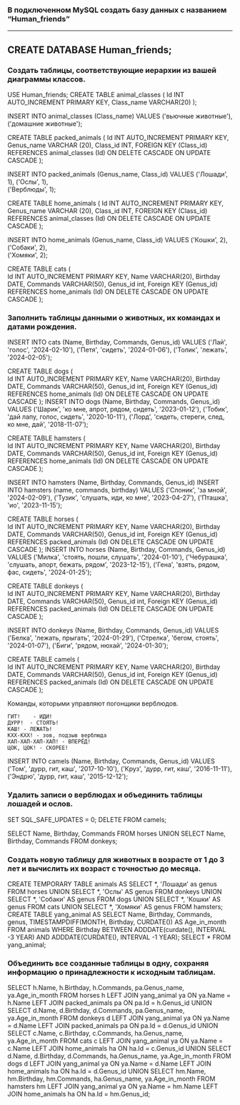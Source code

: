 ### В подключенном MySQL создать базу данных с названием  “Human_friends”

---
CREATE DATABASE Human_friends;
---

### Создать таблицы, соответствующие иерархии из вашей диаграммы классов.

USE Human_friends;
CREATE TABLE animal_classes
(
	Id INT AUTO_INCREMENT PRIMARY KEY, 
	Class_name VARCHAR(20)
);

INSERT INTO animal_classes (Class_name)
VALUES ('вьючные животные'),
('домашние животные');  


CREATE TABLE packed_animals
(
	Id INT AUTO_INCREMENT PRIMARY KEY,
    Genus_name VARCHAR (20),
    Class_id INT,
    FOREIGN KEY (Class_id) REFERENCES animal_classes (Id) ON DELETE CASCADE ON UPDATE CASCADE
);

INSERT INTO packed_animals (Genus_name, Class_id)
VALUES ('Лошади', 1),
('Ослы', 1),  
('Верблюды', 1); 
    
CREATE TABLE home_animals
(
	Id INT AUTO_INCREMENT PRIMARY KEY,
    Genus_name VARCHAR (20),
    Class_id INT,
    FOREIGN KEY (Class_id) REFERENCES animal_classes (Id) ON DELETE CASCADE ON UPDATE CASCADE
);

INSERT INTO home_animals (Genus_name, Class_id)
VALUES ('Кошки', 2),
('Собаки', 2),  
('Хомяки', 2); 

CREATE TABLE cats 
(       
    Id INT AUTO_INCREMENT PRIMARY KEY, 
    Name VARCHAR(20), 
    Birthday DATE,
    Commands VARCHAR(50),
    Genus_id int,
    Foreign KEY (Genus_id) REFERENCES home_animals (Id) ON DELETE CASCADE ON UPDATE CASCADE
);


### Заполнить таблицы данными о животных, их командах и датами рождения.

INSERT INTO cats (Name, Birthday, Commands, Genus_id)
VALUES ('Лай', 'голос', '2024-02-10'),
('Петя', 'сидеть', '2024-01-06'),
('Толик', 'лежать', '2024-02-05');

CREATE TABLE dogs 
(       
    Id INT AUTO_INCREMENT PRIMARY KEY, 
    Name VARCHAR(20), 
    Birthday DATE,
    Commands VARCHAR(50),
    Genus_id int,
    Foreign KEY (Genus_id) REFERENCES home_animals (Id) ON DELETE CASCADE ON UPDATE CASCADE
);
INSERT INTO dogs (Name, Birthday, Commands, Genus_id)
VALUES ('Шарик', 'ко мне, апрот, рядом, сидеть', '2023-01-12'),
('Тобик', 'дай лапу, голос, сидеть', '2020-10-11'),
('Лорд', 'сидеть, стереги, след, ко мне, дай', '2018-11-07');

CREATE TABLE hamsters 
(       
    Id INT AUTO_INCREMENT PRIMARY KEY, 
    Name VARCHAR(20), 
    Birthday DATE,
    Commands VARCHAR(50),
    Genus_id int,
    Foreign KEY (Genus_id) REFERENCES home_animals (Id) ON DELETE CASCADE ON UPDATE CASCADE
);

INSERT INTO hamsters (Name, Birthday, Commands, Genus_id)
INSERT INTO hamsters (name, commands, birthday)
VALUES ('Слоник', 'за мной', '2024-02-09'),
('Тузик', 'слушать, иди, ко мне', '2023-04-27'),
('Пташка', 'ио', '2023-11-15');

CREATE TABLE horses 
(       
    Id INT AUTO_INCREMENT PRIMARY KEY, 
    Name VARCHAR(20), 
    Birthday DATE,
    Commands VARCHAR(50),
    Genus_id int,
    Foreign KEY (Genus_id) REFERENCES packed_animals (Id) ON DELETE CASCADE ON UPDATE CASCADE
);
INSERT INTO horses (Name, Birthday, Commands, Genus_id)
VALUES ('Милка', 'стоять, пошли, слушать', '2024-01-10'),
('Чебурашка', 'слушать, апорт, бежать, рядом', '2023-12-15'),
('Гена', 'взять, рядом, фас, сидеть', '2024-01-25');

CREATE TABLE donkeys 
(       
    Id INT AUTO_INCREMENT PRIMARY KEY, 
    Name VARCHAR(20), 
    Birthday DATE,
    Commands VARCHAR(50),
    Genus_id int,
    Foreign KEY (Genus_id) REFERENCES packed_animals (Id) ON DELETE CASCADE ON UPDATE CASCADE
);

INSERT INTO donkeys (Name, Birthday, Commands, Genus_id)
VALUES ('Белка', 'лежать, прыгать', '2024-01-29'),
('Стрелка', 'бегом, стоять', '2024-01-07'),
('Биги', 'рядом, нюхай', '2024-01-30');

CREATE TABLE camels 
(       
    Id INT AUTO_INCREMENT PRIMARY KEY, 
    Name VARCHAR(20), 
    Birthday DATE,
    Commands VARCHAR(50),
    Genus_id int,
    Foreign KEY (Genus_id) REFERENCES packed_animals (Id) ON DELETE CASCADE ON UPDATE CASCADE
);

Команды, которыми управляют погонщики верблюдов.

    ГИТ!    - ИДИ!
    ДУРР!  - СТОЯТЬ!
    КАШ! - ЛЕЖАТЬ!
    КХХ-КХХ! - зов, подзыв верблюда
    ХАП-ХАП-ХАП-ХАП! - ВПЕРЁД!
    ЦОК, ЦОК! - СКОРЕЕ!

INSERT INTO camels (Name, Birthday, Commands, Genus_id)
VALUES ('Том', 'дурр, гит, каш', '2017-10-10'),
('Круз', 'дурр, гит, каш', '2016-11-11'),
('Эндрю', 'дурр, гит, каш', '2015-12-12');

### Удалить записи о верблюдах и объединить таблицы лошадей и ослов.

SET SQL_SAFE_UPDATES = 0;
DELETE FROM camels;

SELECT Name, Birthday, Commands FROM horses
UNION SELECT  Name, Birthday, Commands FROM donkeys;

### Создать новую таблицу для животных в возрасте от 1 до 3 лет и вычислить их возраст с точностью до месяца.

CREATE TEMPORARY TABLE animals AS 
SELECT *, 'Лошади' as genus FROM horses
UNION SELECT *, 'Ослы' AS genus FROM donkeys
UNION SELECT *, 'Собаки' AS genus FROM dogs
UNION SELECT *, 'Кошки' AS genus FROM cats
UNION SELECT *, 'Хомяки' AS genus FROM hamsters;
CREATE TABLE yang_animal AS
SELECT Name, Birthday, Commands, genus, TIMESTAMPDIFF(MONTH, Birthday, CURDATE()) AS Age_in_month
FROM animals WHERE Birthday BETWEEN ADDDATE(curdate(), INTERVAL -3 YEAR) AND ADDDATE(CURDATE(), INTERVAL -1 YEAR);
SELECT * FROM yang_animal;

### Объединить все созданные таблицы в одну, сохраняя информацию о принадлежности к исходным таблицам.

SELECT h.Name, h.Birthday, h.Commands, pa.Genus_name, ya.Age_in_month 
FROM horses h
LEFT JOIN yang_animal ya ON ya.Name = h.Name
LEFT JOIN packed_animals pa ON pa.Id = h.Genus_id
UNION 
SELECT d.Name, d.Birthday, d.Commands, pa.Genus_name, ya.Age_in_month 
FROM donkeys d 
LEFT JOIN yang_animal ya ON ya.Name = d.Name
LEFT JOIN packed_animals pa ON pa.Id = d.Genus_id
UNION
SELECT c.Name, c.Birthday, c.Commands, ha.Genus_name, ya.Age_in_month 
FROM cats c
LEFT JOIN yang_animal ya ON ya.Name = c.Name
LEFT JOIN home_animals ha ON ha.Id = c.Genus_id
UNION
SELECT d.Name, d.Birthday, d.Commands, ha.Genus_name, ya.Age_in_month 
FROM dogs d
LEFT JOIN yang_animal ya ON ya.Name = d.Name
LEFT JOIN home_animals ha ON ha.Id = d.Genus_id
UNION
SELECT hm.Name, hm.Birthday, hm.Commands, ha.Genus_name, ya.Age_in_month 
FROM hamsters hm
LEFT JOIN yang_animal ya ON ya.Name = hm.Name
LEFT JOIN home_animals ha ON ha.Id = hm.Genus_id;